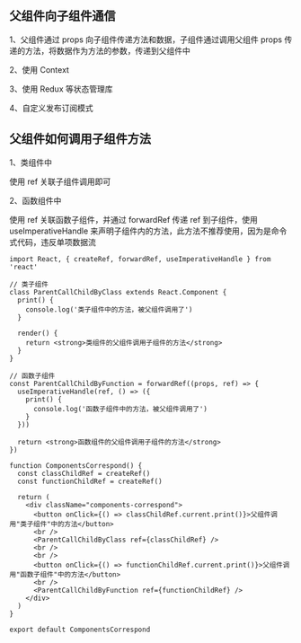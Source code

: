 ## 父组件向子组件通信

1、父组件通过 props 向子组件传递方法和数据，子组件通过调用父组件 props 传递的方法，将数据作为方法的参数，传递到父组件中

2、使用 Context 

3、使用 Redux 等状态管理库

4、自定义发布订阅模式



## 父组件如何调用子组件方法

1、类组件中

使用 ref 关联子组件调用即可

2、函数组件中

使用 ref 关联函数子组件，并通过 forwardRef 传递 ref 到子组件，使用 useImperativeHandle 来声明子组件内的方法，此方法不推荐使用，因为是命令式代码，违反单项数据流



```react
import React, { createRef, forwardRef, useImperativeHandle } from 'react'

// 类子组件
class ParentCallChildByClass extends React.Component {
  print() {
    console.log('类子组件中的方法，被父组件调用了')
  }

  render() {
    return <strong>类组件的父组件调用子组件的方法</strong>
  }
}

// 函数子组件
const ParentCallChildByFunction = forwardRef((props, ref) => {
  useImperativeHandle(ref, () => ({
    print() {
      console.log('函数子组件中的方法，被父组件调用了')
    }
  }))

  return <strong>函数组件的父组件调用子组件的方法</strong>
})

function ComponentsCorrespond() {
  const classChildRef = createRef()
  const functionChildRef = createRef()

  return (
    <div className="components-correspond">
      <button onClick={() => classChildRef.current.print()}>父组件调用"类子组件"中的方法</button>
      <br />
      <ParentCallChildByClass ref={classChildRef} />
      <br />
      <br />
      <button onClick={() => functionChildRef.current.print()}>父组件调用"函数子组件"中的方法</button>
      <br />
      <ParentCallChildByFunction ref={functionChildRef} />
    </div>
  )
}

export default ComponentsCorrespond

```

